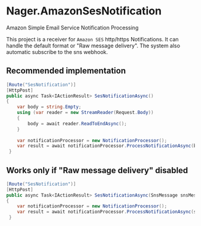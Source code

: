 # Nager.AmazonSesNotification
Amazon Simple Email Service Notification Processing

This project is a receiver for `Amazon SES` http/https Notifications. It can handle the default format or "Raw message delivery". The system also automatic subscribe to the sns webhook.

## Recommended implementation
```cs
[Route("SesNotification")]
[HttpPost]
public async Task<IActionResult> SesNotificationAsync()
{
    var body = string.Empty;
    using (var reader = new StreamReader(Request.Body))
    {
        body = await reader.ReadToEndAsync();
    }
    
    var notificationProcessor = new NotificationProcessor();
    var result = await notificationProcessor.ProcessNotificationAsync(body);
 }
 ```


## Works only if "Raw message delivery" disabled
```cs
[Route("SesNotification")]
[HttpPost]
public async Task<IActionResult> SesNotificationAsync(SnsMessage snsMessage)
{  
    var notificationProcessor = new NotificationProcessor();
    var result = await notificationProcessor.ProcessNotificationAsync(snsMessage);
 }
```
